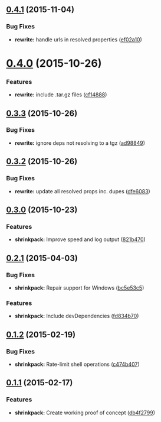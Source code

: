 <a name="0.4.1"></a>
## [0.4.1](https://github.com/JamieMason/shrinkpack/compare/0.4.0...v0.4.1) (2015-11-04)


### Bug Fixes

* **rewrite:** handle urls in resolved properties ([ef02a10](https://github.com/JamieMason/shrinkpack/commit/ef02a10))



<a name="0.4.0"></a>
# [0.4.0](https://github.com/JamieMason/shrinkpack/compare/0.3.3...v0.4.0) (2015-10-26)


### Features

* **rewrite:** include .tar.gz files ([cf14888](https://github.com/JamieMason/shrinkpack/commit/cf14888))



<a name="0.3.3"></a>
## [0.3.3](https://github.com/JamieMason/shrinkpack/compare/0.3.2...v0.3.3) (2015-10-26)


### Bug Fixes

* **rewrite:** ignore deps not resolving to a tgz ([ad98849](https://github.com/JamieMason/shrinkpack/commit/ad98849))



<a name="0.3.2"></a>
## [0.3.2](https://github.com/JamieMason/shrinkpack/compare/0.3.1...v0.3.2) (2015-10-26)


### Bug Fixes

* **rewrite:** update all resolved props inc. dupes ([dfe6083](https://github.com/JamieMason/shrinkpack/commit/dfe6083))



<a name="0.3.0"></a>
## [0.3.0](https://github.com/JamieMason/shrinkpack/compare/0.2.1...v0.3.0) (2015-10-23)


### Features

* **shrinkpack:** Improve speed and log output ([821b470](https://github.com/JamieMason/shrinkpack/commit/821b4701060a6948800bf2e064c62fe7b02f5c87))


<a name="0.2.1"></a>
## [0.2.1](https://github.com/JamieMason/shrinkpack/compare/0.1.2...v0.2.1) (2015-04-03)


### Bug Fixes

* **shrinkpack:** Repair support for Windows ([bc5e53c5](https://github.com/JamieMason/shrinkpack/commit/bc5e53c511fdb399ba908ccafd0b5a52841c5c75))


### Features

* **shrinkpack:** Include devDependencies ([fd834b70](https://github.com/JamieMason/shrinkpack/commit/fd834b709411ad41d2022b708ae89fcb219f3709))


<a name="0.1.2"></a>
## [0.1.2](https://github.com/JamieMason/shrinkpack/compare/0.1.1...v0.1.2) (2015-02-19)


### Bug Fixes

* **shrinkpack:** Rate-limit shell operations ([c474b407](https://github.com/JamieMason/shrinkpack/commit/c474b407cbc16e02123df3579d8410f268660911))


<a name="0.1.1"></a>
## [0.1.1](https://github.com/JamieMason/shrinkpack/compare/0.1.0...v0.1.1) (2015-02-17)


### Features

* **shrinkpack:** Create working proof of concept ([db4f2799](https://github.com/JamieMason/shrinkpack/commit/db4f2799149fccb300af6625b5bd00148dc657fd))
